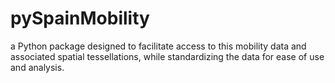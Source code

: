 # pySpainMobility
a Python package designed to facilitate access to this mobility data and associated spatial tessellations, while standardizing the data for ease of use and analysis.
